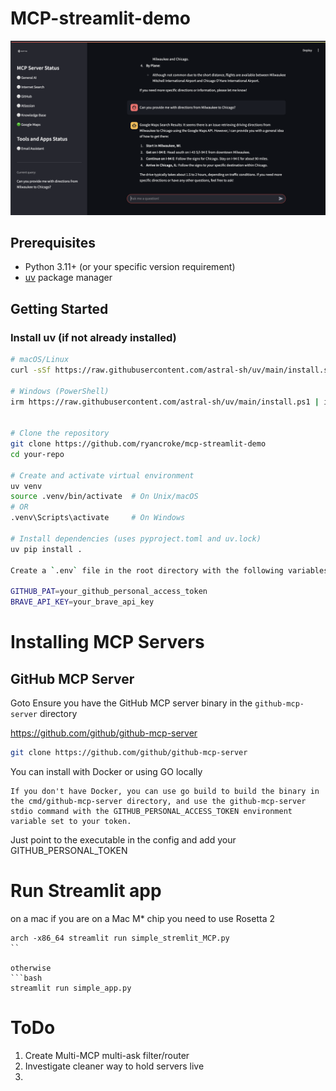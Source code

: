 # MCP-streamlit-demo

![documentation/streamlit-demo.png](documentation/streamlit-demo.png)

## Prerequisites

- Python 3.11+ (or your specific version requirement)
- [uv](https://github.com/astral-sh/uv) package manager

## Getting Started

### Install uv (if not already installed)

```bash
# macOS/Linux
curl -sSf https://raw.githubusercontent.com/astral-sh/uv/main/install.sh | bash

# Windows (PowerShell)
irm https://raw.githubusercontent.com/astral-sh/uv/main/install.ps1 | iex


# Clone the repository
git clone https://github.com/ryancroke/mcp-streamlit-demo
cd your-repo

# Create and activate virtual environment
uv venv
source .venv/bin/activate  # On Unix/macOS
# OR
.venv\Scripts\activate     # On Windows

# Install dependencies (uses pyproject.toml and uv.lock)
uv pip install .

Create a `.env` file in the root directory with the following variables:

GITHUB_PAT=your_github_personal_access_token
BRAVE_API_KEY=your_brave_api_key
```
# Installing MCP Servers

## GitHub MCP Server
Goto Ensure you have the GitHub MCP server binary in the `github-mcp-server` directory

https://github.com/github/github-mcp-server

```bash
git clone https://github.com/github/github-mcp-server
```

You can install with Docker or using GO locally
```
If you don't have Docker, you can use go build to build the binary in the cmd/github-mcp-server directory, and use the github-mcp-server stdio command with the GITHUB_PERSONAL_ACCESS_TOKEN environment variable set to your token. 
```

Just point to the executable in the config and add your GITHUB_PERSONAL_TOKEN

# Run Streamlit app

on a mac if you are on a Mac M* chip you need to use Rosetta 2
```
arch -x86_64 streamlit run simple_stremlit_MCP.py
``

otherwise 
```bash 
streamlit run simple_app.py
``` 
# ToDo
1. Create Multi-MCP multi-ask filter/router
1. Investigate cleaner way to hold servers live
1. 
